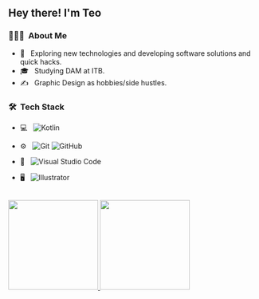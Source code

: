 <h2> Hey there! I'm Teo</h2>

<h3> 👨🏻‍💻 &nbsp;About Me </h3>

- 🤔 &nbsp; Exploring new technologies and developing software solutions and quick hacks.
- 🎓 &nbsp; Studying DAM at ITB.
- ✍️ &nbsp; Graphic Design as hobbies/side hustles.

<h3> 🛠 &nbsp;Tech Stack</h3>

- 💻 &nbsp;
  ![Kotlin](https://img.shields.io/badge/-Kotlin-333333?style=flat&logo=Kotlin)

- ⚙️ &nbsp;
  ![Git](https://img.shields.io/badge/-Git-333333?style=flat&logo=git)
  ![GitHub](https://img.shields.io/badge/-GitHub-333333?style=flat&logo=github)
- 🔧 &nbsp;
  ![Visual Studio Code](https://img.shields.io/badge/-Visual%20Studio%20Code-333333?style=flat&logo=visual-studio-code&logoColor=007ACC)
- 🖥 &nbsp;
  ![Illustrator](https://img.shields.io/badge/-Illustrator-333333?style=flat&logo=adobe-illustrator)
<br/>

<a href="https://github.com/AVS1508">
  <img height="180em" src="https://github-readme-stats.vercel.app/api?username=TeoCastellvi&theme=buefy&show_icons=true" />
  <img height="180em" src="https://github-readme-stats.vercel.app/api/top-langs/?username=TeoCastellvi&theme=buefy&layout=compact" />
</a>

<br/>
